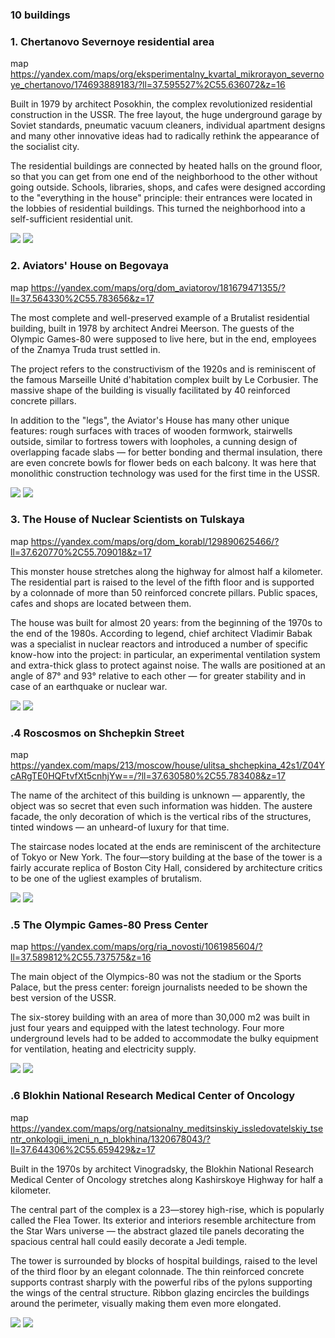 ###  10 buildings

###  1. Chertanovo Severnoye residential area

map
https://yandex.com/maps/org/eksperimentalny_kvartal_mikrorayon_severnoye_chertanovo/174693889183/?ll=37.595527%2C55.636072&z=16

Built in 1979 by architect Posokhin, the complex revolutionized residential construction in the USSR. The free layout, the huge underground garage by Soviet standards, pneumatic vacuum cleaners, individual apartment designs and many other innovative ideas had to radically rethink the appearance of the socialist city.

The residential buildings are connected by heated halls on the ground floor, so that you can get from one end of the neighborhood to the other without going outside. Schools, libraries, shops, and cafes were designed according to the "everything in the house" principle: their entrances were located in the lobbies of residential buildings. This turned the neighborhood into a self-sufficient residential unit.

<img src="https://opis-cdn.tinkoffjournal.ru/mercury/01-brutalism-moscow-desk.jpg"/>

<img src="https://opis-cdn.tinkoffjournal.ru/mercury/02-brutalism-moscow.jpg?preset=image_760w_2x"/>

###  2. Aviators' House on Begovaya

map
https://yandex.com/maps/org/dom_aviatorov/181679471355/?ll=37.564330%2C55.783656&z=17

The most complete and well-preserved example of a Brutalist residential building, built in 1978 by architect Andrei Meerson. The guests of the Olympic Games-80 were supposed to live here, but in the end, employees of the Znamya Truda trust settled in.

The project refers to the constructivism of the 1920s and is reminiscent of the famous Marseille Unité d'habitation complex built by Le Corbusier. The massive shape of the building is visually facilitated by 40 reinforced concrete pillars.

In addition to the "legs", the Aviator's House has many other unique features: rough surfaces with traces of wooden formwork, stairwells outside, similar to fortress towers with loopholes, a cunning design of overlapping facade slabs — for better bonding and thermal insulation, there are even concrete bowls for flower beds on each balcony. It was here that monolithic construction technology was used for the first time in the USSR.

<img src="https://opis-cdn.tinkoffjournal.ru/mercury/07-brutalism-moscow-desk.jpg"/>

<img src="https://opis-cdn.tinkoffjournal.ru/mercury/08-brutalism-moscow.jpg?preset=image_760w_2x"/>

###  3. The House of Nuclear Scientists on Tulskaya

map
https://yandex.com/maps/org/dom_korabl/129890625466/?ll=37.620770%2C55.709018&z=17

This monster house stretches along the highway for almost half a kilometer. The residential part is raised to the level of the fifth floor and is supported by a colonnade of more than 50 reinforced concrete pillars. Public spaces, cafes and shops are located between them.

The house was built for almost 20 years: from the beginning of the 1970s to the end of the 1980s. According to legend, chief architect Vladimir Babak was a specialist in nuclear reactors and introduced a number of specific know-how into the project: in particular, an experimental ventilation system and extra-thick glass to protect against noise. The walls are positioned at an angle of 87° and 93° relative to each other — for greater stability and in case of an earthquake or nuclear war.

<img src="https://opis-cdn.tinkoffjournal.ru/mercury/12-brutalism-moscow-desk.jpg"/>

<img src="https://opis-cdn.tinkoffjournal.ru/mercury/13-brutalism-moscow.jpg?preset=image_760w_2x"/>

###  .4 Roscosmos on Shchepkin Street

map
https://yandex.com/maps/213/moscow/house/ulitsa_shchepkina_42s1/Z04YcARgTE0HQFtvfXt5cnhjYw==/?ll=37.630580%2C55.783408&z=17

The name of the architect of this building is unknown — apparently, the object was so secret that even such information was hidden. The austere facade, the only decoration of which is the vertical ribs of the structures, tinted windows — an unheard-of luxury for that time.

The staircase nodes located at the ends are reminiscent of the architecture of Tokyo or New York. The four—story building at the base of the tower is a fairly accurate replica of Boston City Hall, considered by architecture critics to be one of the ugliest examples of brutalism.

<img src="https://opis-cdn.tinkoffjournal.ru/mercury/17-brutalism-moscow-desk.jpg"/>

<img src="https://opis-cdn.tinkoffjournal.ru/mercury/18-brutalism-moscow.jpg?preset=image_760w_2x"/>

###  .5 The Olympic Games-80 Press Center

map
https://yandex.com/maps/org/ria_novosti/1061985604/?ll=37.589812%2C55.737575&z=16

The main object of the Olympics-80 was not the stadium or the Sports Palace, but the press center: foreign journalists needed to be shown the best version of the USSR.

The six-storey building with an area of more than 30,000 m2 was built in just four years and equipped with the latest technology. Four more underground levels had to be added to accommodate the bulky equipment for ventilation, heating and electricity supply.

<img src="https://opis-cdn.tinkoffjournal.ru/mercury/22-brutalism-moscow-desk.jpg"/>

<img src="https://opis-cdn.tinkoffjournal.ru/mercury/23-brutalism-moscow.jpg?preset=image_760w_2x"/>

###  .6 Blokhin National Research Medical Center of Oncology

map
https://yandex.com/maps/org/natsionalny_meditsinskiy_issledovatelskiy_tsentr_onkologii_imeni_n_n_blokhina/1320678043/?ll=37.644306%2C55.659429&z=17

Built in the 1970s by architect Vinogradsky, the Blokhin National Research Medical Center of Oncology stretches along Kashirskoye Highway for half a kilometer.

The central part of the complex is a 23—storey high-rise, which is popularly called the Flea Tower. Its exterior and interiors resemble architecture from the Star Wars universe — the abstract glazed tile panels decorating the spacious central hall could easily decorate a Jedi temple.

The tower is surrounded by blocks of hospital buildings, raised to the level of the third floor by an elegant colonnade. The thin reinforced concrete supports contrast sharply with the powerful ribs of the pylons supporting the wings of the central structure. Ribbon glazing encircles the buildings around the perimeter, visually making them even more elongated.

<img src="https://opis-cdn.tinkoffjournal.ru/mercury/27-brutalism-moscow-desk.jpg"/>

<img src="https://opis-cdn.tinkoffjournal.ru/mercury/28-brutalism-moscow.jpg?preset=image_760w_2x"/>

